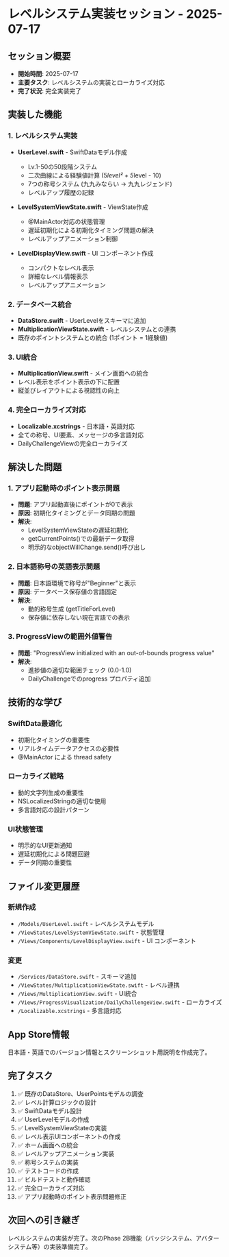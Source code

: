 # レベルシステム実装セッション - 2025-07-17

## セッション概要
- **開始時間**: 2025-07-17
- **主要タスク**: レベルシステムの実装とローカライズ対応
- **完了状況**: 完全実装完了

## 実装した機能

### 1. レベルシステム実装
- **UserLevel.swift** - SwiftDataモデル作成
  - Lv.1-50の50段階システム
  - 二次曲線による経験値計算 (5*level² + 5*level - 10)
  - 7つの称号システム (九九みならい → 九九レジェンド)
  - レベルアップ履歴の記録

- **LevelSystemViewState.swift** - ViewState作成
  - @MainActor対応の状態管理
  - 遅延初期化による初期化タイミング問題の解決
  - レベルアップアニメーション制御

- **LevelDisplayView.swift** - UI コンポーネント作成
  - コンパクトなレベル表示
  - 詳細なレベル情報表示
  - レベルアップアニメーション

### 2. データベース統合
- **DataStore.swift** - UserLevelをスキーマに追加
- **MultiplicationViewState.swift** - レベルシステムとの連携
- 既存のポイントシステムとの統合 (1ポイント = 1経験値)

### 3. UI統合
- **MultiplicationView.swift** - メイン画面への統合
- レベル表示をポイント表示の下に配置
- 縦並びレイアウトによる視認性の向上

### 4. 完全ローカライズ対応
- **Localizable.xcstrings** - 日本語・英語対応
- 全ての称号、UI要素、メッセージの多言語対応
- DailyChallengeViewの完全ローカライズ

## 解決した問題

### 1. アプリ起動時のポイント表示問題
- **問題**: アプリ起動直後にポイントが0で表示
- **原因**: 初期化タイミングとデータ同期の問題
- **解決**: 
  - LevelSystemViewStateの遅延初期化
  - getCurrentPoints()での最新データ取得
  - 明示的なobjectWillChange.send()呼び出し

### 2. 日本語称号の英語表示問題
- **問題**: 日本語環境で称号が"Beginner"と表示
- **原因**: データベース保存値の言語固定
- **解決**: 
  - 動的称号生成 (getTitleForLevel)
  - 保存値に依存しない現在言語での表示

### 3. ProgressViewの範囲外値警告
- **問題**: "ProgressView initialized with an out-of-bounds progress value"
- **解決**: 
  - 進捗値の適切な範囲チェック (0.0-1.0)
  - DailyChallengeでのprogress プロパティ追加

## 技術的な学び

### SwiftData最適化
- 初期化タイミングの重要性
- リアルタイムデータアクセスの必要性
- @MainActor による thread safety

### ローカライズ戦略
- 動的文字列生成の重要性
- NSLocalizedStringの適切な使用
- 多言語対応の設計パターン

### UI状態管理
- 明示的なUI更新通知
- 遅延初期化による問題回避
- データ同期の重要性

## ファイル変更履歴

### 新規作成
- `/Models/UserLevel.swift` - レベルシステムモデル
- `/ViewStates/LevelSystemViewState.swift` - 状態管理
- `/Views/Components/LevelDisplayView.swift` - UI コンポーネント

### 変更
- `/Services/DataStore.swift` - スキーマ追加
- `/ViewStates/MultiplicationViewState.swift` - レベル連携
- `/Views/MultiplicationView.swift` - UI統合
- `/Views/ProgressVisualization/DailyChallengeView.swift` - ローカライズ
- `/Localizable.xcstrings` - 多言語対応

## App Store情報
日本語・英語でのバージョン情報とスクリーンショット用説明を作成完了。

## 完了タスク
1. ✅ 既存のDataStore、UserPointsモデルの調査
2. ✅ レベル計算ロジックの設計
3. ✅ SwiftDataモデル設計
4. ✅ UserLevelモデルの作成
5. ✅ LevelSystemViewStateの実装
6. ✅ レベル表示UIコンポーネントの作成
7. ✅ ホーム画面への統合
8. ✅ レベルアップアニメーション実装
9. ✅ 称号システムの実装
10. ✅ テストコードの作成
11. ✅ ビルドテストと動作確認
12. ✅ 完全ローカライズ対応
13. ✅ アプリ起動時のポイント表示問題修正

## 次回への引き継ぎ
レベルシステムの実装が完了。次のPhase 2B機能（バッジシステム、アバターシステム等）の実装準備完了。